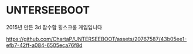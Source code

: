 # UNTERSEEBOOT
2015년 만든 3d 잠수함 횡스크롤 게임입니다


https://github.com/ChartaP/UNTERSEEBOOT/assets/20767587/43b05ee1-efb7-42ff-a084-6505eca76f8d

